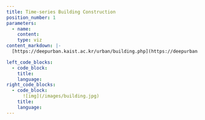 ```yaml
---
title: Time-series Building Construction
position_number: 1
parameters: 
  - name:
    content:
    type: viz
content_markdown: |-
  [https://deepurban.kaist.ac.kr/urban/building.php](https://deepurban.kaist.ac.kr/urban/building.php)

left_code_blocks:
  - code_block:
    title:
    language:
right_code_blocks:
  - code_block: 
      ![img](/images/building.jpg)
    title:
    language:
---
```

